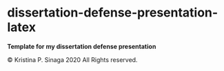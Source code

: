 # dissertation-defense-presentation-latex


**Template for my dissertation defense presentation**



© Kristina P. Sinaga 2020 All Rights reserved.
